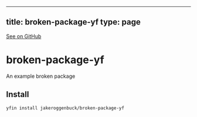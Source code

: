 
---
title: broken-package-yf
type: page
---

[See on GitHub](https://github.com/jakeroggenbuck/broken-package-yf/)

# broken-package-yf
An example broken package 

## Install
```
yfin install jakeroggenbuck/broken-package-yf
```
